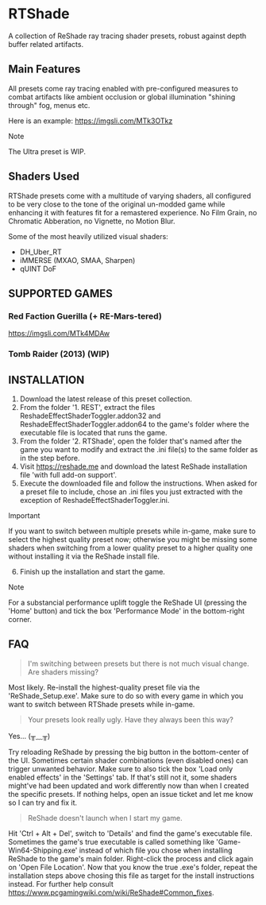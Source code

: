 # RTShade
A collection of ReShade ray tracing shader presets, robust against depth buffer related artifacts.

## Main Features
All presets come ray tracing enabled with pre-configured measures to combat artifacts like ambient occlusion or global illumination "shining through" fog, menus etc.

Here is an example: https://imgsli.com/MTk3OTkz

> [!NOTE]
> The Ultra preset is WIP.

## Shaders Used
RTShade presets come with a multitude of varying shaders, all configured to be very close to the tone of the original un-modded game while enhancing it with features fit for a remastered experience. No Film Grain, no Chromatic Abberation, no Vignette, no Motion Blur.

Some of the most heavily utilized visual shaders:
- DH_Uber_RT
- iMMERSE (MXAO, SMAA, Sharpen)
- qUINT DoF

## SUPPORTED GAMES
### Red Faction Guerilla (+ RE-Mars-tered)

https://imgsli.com/MTk4MDAw

### Tomb Raider (2013) (WIP)

## INSTALLATION
1. Download the latest release of this preset collection.
2. From the folder '1. REST', extract the files ReshadeEffectShaderToggler.addon32 and ReshadeEffectShaderToggler.addon64 to the game's folder where the executable file is located that runs the game.
3. From the folder '2. RTShade', open the folder that's named after the game you want to modify and extract the .ini file(s) to the same folder as in the step before.
4. Visit https://reshade.me and download the latest ReShade installation file 'with full add-on support'.
5. Execute the downloaded file and follow the instructions. When asked for a preset file to include, chose an .ini files you just extracted with the exception of ReshadeEffectShaderToggler.ini.
> [!IMPORTANT]
> If you want to switch between multiple presets while in-game, make sure to select the highest quality preset now; otherwise you might be missing some shaders when switching from a lower quality preset to a higher quality one without installing it via the ReShade install file.
6. Finish up the installation and start the game.

> [!NOTE]
> For a substancial performance uplift toggle the ReShade UI (pressing the 'Home' button) and tick the box 'Performance Mode' in the bottom-right corner.

## FAQ

> I'm switching between presets but there is not much visual change. Are shaders missing?

Most likely. Re-install the highest-quality preset file via the 'ReShade_Setup.exe'. Make sure to do so with every game in which you want to switch between RTShade presets while in-game.

> Your presets look really ugly. Have they always been this way?

Yes... (╥﹏╥)

Try reloading ReShade by pressing the big button in the bottom-center of the UI. Sometimes certain shader combinations (even disabled ones) can trigger unwanted behavior. Make sure to also tick the box 'Load only enabled effects' in the 'Settings' tab. If that's still not it, some shaders might've had been updated and work differently now than when I created the specific presets. If nothing helps, open an issue ticket and let me know so I can try and fix it.

> ReShade doesn't launch when I start my game.

Hit 'Ctrl + Alt + Del', switch to 'Details' and find the game's executable file. Sometimes the game's true executable is called something like 'Game-Win64-Shipping.exe' instead of which file you chose when installing ReShade to the game's main folder. Right-click the process and click again on 'Open File Location'. Now that you know the true .exe's folder, repeat the installation steps above chosing this file as target for the install instructions instead. For further help consult https://www.pcgamingwiki.com/wiki/ReShade#Common_fixes.

